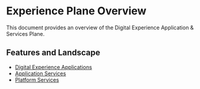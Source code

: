 # Experience Plane Overview

This document provides an overview of the Digital Experience Application & Services Plane.

## Features and Landscape

- [Digital Experience Applications](digital-apps.md)
- [Application Services](application-services/overview.md)
- [Platform Services](platform-services/overview.md)
